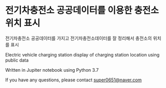 # 전기차충전소 공공데이터를 이용한 충전소 위치 표시 

전기차충전소 공공데이터를 가지고 전기차충전소데이터를 잘 정리해서 충전소의 위치를 표시



Electric vehicle charging station display of charging station location using public data

Written in Jupiter notebook using Python 3.7

If you have any questions, please contact super0651@naver.com
